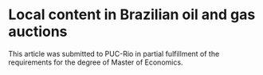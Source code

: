 # Local content in Brazilian oil and gas auctions

This article was submitted to PUC-Rio in partial fulfillment of the requirements for the degree of Master of Economics.
